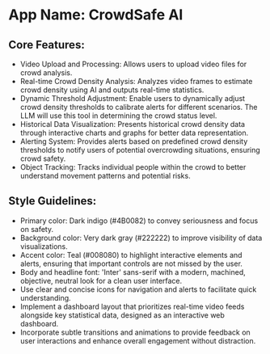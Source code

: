 # **App Name**: CrowdSafe AI

## Core Features:

- Video Upload and Processing: Allows users to upload video files for crowd analysis.
- Real-time Crowd Density Analysis: Analyzes video frames to estimate crowd density using AI and outputs real-time statistics.
- Dynamic Threshold Adjustment: Enable users to dynamically adjust crowd density thresholds to calibrate alerts for different scenarios. The LLM will use this tool in determining the crowd status level.
- Historical Data Visualization: Presents historical crowd density data through interactive charts and graphs for better data representation.
- Alerting System: Provides alerts based on predefined crowd density thresholds to notify users of potential overcrowding situations, ensuring crowd safety.
- Object Tracking: Tracks individual people within the crowd to better understand movement patterns and potential risks.

## Style Guidelines:

- Primary color: Dark indigo (#4B0082) to convey seriousness and focus on safety.
- Background color: Very dark gray (#222222) to improve visibility of data visualizations.
- Accent color: Teal (#008080) to highlight interactive elements and alerts, ensuring that important controls are not missed by the user.
- Body and headline font: 'Inter' sans-serif with a modern, machined, objective, neutral look for a clean user interface.
- Use clear and concise icons for navigation and alerts to facilitate quick understanding.
- Implement a dashboard layout that prioritizes real-time video feeds alongside key statistical data, designed as an interactive web dashboard.
- Incorporate subtle transitions and animations to provide feedback on user interactions and enhance overall engagement without distraction.